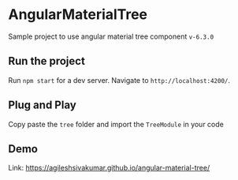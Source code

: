 # AngularMaterialTree

Sample project to use angular material tree component `v-6.3.0`

## Run the project

Run `npm start` for a dev server. Navigate to `http://localhost:4200/`.

## Plug and Play

Copy paste the `tree` folder and import the `TreeModule` in your code

## Demo

Link: https://agileshsivakumar.github.io/angular-material-tree/
